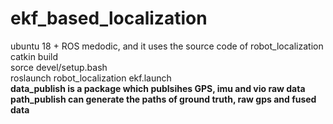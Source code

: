 # ekf_based_localization

ubuntu 18 + ROS medodic, and it uses the source code of robot_localization  
catkin build  
sorce devel/setup.bash  
roslaunch robot_localization ekf.launch  
**data_publish is a package which publsihes GPS, imu and vio raw data**  
**path_publish can generate the paths of ground truth, raw gps and fused data**
